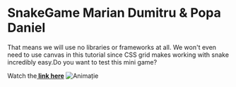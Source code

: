 # SnakeGame Marian Dumitru & Popa Daniel 
That means we will use no libraries or frameworks at all. We won't even need to use canvas in this tutorial since CSS grid makes working with snake incredibly easy.Do you want to test this mini game?

Watch the<strong><a href="https://thetechology.github.io/SnakeGame/"> link here</a></strong>
![Animație ](https://user-images.githubusercontent.com/110493446/187397901-5dc6858e-2060-4a47-83e5-18d9ae3242ea.gif)
